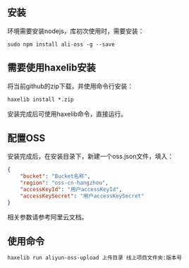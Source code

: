 ## 安装
环境需要安装nodejs，库初次使用时，需要安装：
```shell
sudo npm install ali-oss -g --save
```

## 需要使用haxelib安装
将当前github的zip下载，并使用命令行安装：
```haxe
haxelib install *.zip
```
安装完成后可使用haxelib命令，直接运行。

## 配置OSS
安装完成后，在安装目录下，新建一个oss.json文件，填入：
```json
{
    "bucket": "Bucket名称",
    "region": "oss-cn-hangzhou",
    "accessKeyId": "用户accessKeyId",
    "accessKeySecret": "用户accessKeySecret"
}
```
相关参数请参考阿里云文档。

## 使用命令
```haxe
haxelib run aliyun-oss-upload 上传目录 线上项目文件夹:版本号
```